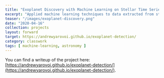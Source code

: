 ```yaml
---
title: "Exoplanet Discovery with Machine Learning on Stellar Time Series Data"
excerpt: "Applied machine learning techniques to data extracted from stellar light curves in NASA's Mikulski Archive, demonstrating that domain knowledge is no longer necessary for discovery of new exoplanets."
teaser: "/images/exoplanet-discovery.png"
date: "2020-04-16"
collection: projects
layout: forward
target: https://andrewyarovoi.github.io/exoplanet-detection/
category: classwork
tags: [ machine-learning, astronomy ]
---
```


You can find a writeup of the project here: [https://andrewyarovoi.github.io/exoplanet-detection/](https://andrewyarovoi.github.io/exoplanet-detection/).